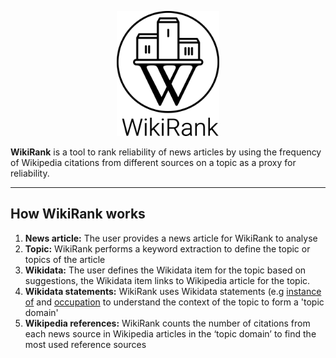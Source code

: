 <p align="center">
  <img height="200" src="logo 2.png">
</p>

**WikiRank** is a tool to rank reliability of news articles by using the frequency of Wikipedia citations from different sources on a topic as a proxy for reliability.

----

## How WikiRank works


1. **News article:** The user provides a news article for WikiRank to analyse
1. **Topic:** WikiRank performs a keyword extraction to define the topic or topics of the article
1. **Wikidata:** The user defines the Wikidata item for the topic based on suggestions, the Wikidata item links to Wikipedia article for the topic.
1. **Wikidata statements:** WikiRank uses Wikidata statements (e.g [instance of](https://www.wikidata.org/wiki/Property:P31) and [occupation](https://www.wikidata.org/wiki/Property:P106) to understand the context of the topic to form a 'topic domain'
1. **Wikipedia references:** WikiRank counts the number of citations from each news source in Wikipedia articles in the ‘topic domain’ to find the most used reference sources
